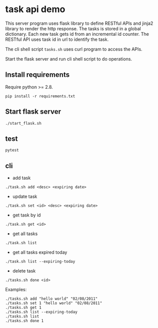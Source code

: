 # task api demo

This server program uses flask library to define RESTful APIs
and jinja2 library to render the http response.
The tasks is stored in a global dictionary.
Each new task gets id from an incremental id counter.
The RESTful API uses task id in url to identify the task.

The cli shell script `tasks.sh` uses curl program to access the APIs.

Start the flask server and run cli shell script to do operations.

## Install requirements

Require python >= 2.8.

```
pip install -r requirements.txt
```

## Start flask server

```
./start_flask.sh
```

## test

```
pytest
```

## cli

* add task

`./task.sh add <desc> <expiring date>`

* update task

`./task.sh set <id> <desc> <expiring date>`

* get task by id

`./task.sh get <id>`

* get all tasks

`./task.sh list`

* get all tasks expired today

`./task.sh list --expiring-today`

* delete task

`./tasks.sh done <id>`

Examples:

```
./tasks.sh add "hello world" "02/08/2011"
./tasks.sh set 1 "hello world" "02/08/2011"
./tasks.sh get 1
./tasks.sh list --expiring-today
./tasks.sh list
./tasks.sh done 1
```
